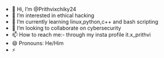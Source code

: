- 👋 Hi, I’m @Prithvixchiky24
- 👀 I’m interested in ethical hacking
- 🌱 I’m currently learning linux,python,c++ and bash scripting
- 💞️ I’m looking to collaborate on cybersecurity
- 📫 How to reach me:-  through my insta profile it.x_prithvi
- 😄 Pronouns: He/Him
- ⚡ 

<!---
Prithvixchiky24/Prithvixchiky24 is a ✨ special ✨ repository because its `README.md` (this file) appears on your GitHub profile.
You can click the Preview link to take a look at your changes.
--->
